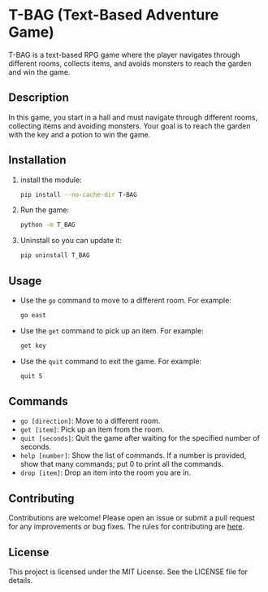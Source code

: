 # T-BAG (Text-Based Adventure Game)

T-BAG is a text-based RPG game where the player navigates through different rooms, collects items, and avoids
monsters to reach the garden and win the game.

## Description

In this game, you start in a hall and must navigate through different rooms, collecting items and avoiding monsters.
Your goal is to reach the garden with the key and a potion to win the game.

## Installation

1. install the module:
    ```sh
    pip install --no-cache-dir T-BAG
    ```
2. Run the game:
    ```sh
    python -m T_BAG
    ```
3. Uninstall so you can update it:
    ```sh
    pip uninstall T_BAG
    ```

## Usage

- Use the `go` command to move to a different room. For example:
    ```sh
    go east
    ```
- Use the `get` command to pick up an item. For example:
    ```sh
    get key
    ```
- Use the `quit` command to exit the game. For example:
    ```sh
    quit 5
    ```

## Commands

- `go [direction]`: Move to a different room.
- `get [item]`: Pick up an item from the room.
- `quit [seconds]`: Quit the game after waiting for the specified number of
seconds.
- `help [number]`: Show the list of commands. If a number is provided, show
that many commands; put 0 to print all the commands.
- `drop [item]`: Drop an item into the room you are in.

## Contributing

Contributions are welcome! Please open an issue or submit a pull request for any improvements or bug fixes. The
rules for contributing are [here](docx/CONTRIBUTING.md).

## License

This project is licensed under the MIT License. See the LICENSE file for details.
